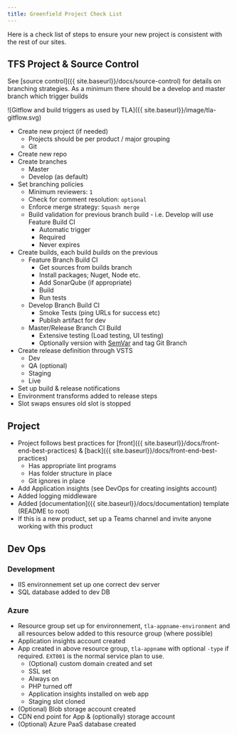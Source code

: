 ```yaml
---
title: Greenfield Project Check List
---
```


Here is a check list of steps to ensure your new project is consistent with the rest of our sites.

## TFS Project & Source Control

See [source control]({{ site.baseurl}}/docs/source-control) for details on branching strategies. As a minimum there should be a develop and master branch which trigger builds

![Gitflow and build triggers as used by TLA]({{ site.baseurl}}/image/tla-gitflow.svg)

- Create new project (if needed)
    - Projects should be per product / major grouping
    - Git
- Create new repo
- Create branches
    - Master
    - Develop (as default)
- Set branching policies
    - Minimum reviewers: `1`
    - Check for comment resolution: `optional`
    - Enforce merge strategy: `Squash merge`
    - Build validation for previous branch build - i.e. Develop will use Feature Build CI
        - Automatic trigger
        - Required
        - Never expires
- Create builds, each build _builds_ on the previous
    - Feature Branch Build CI
        - Get sources from builds branch
        - Install packages; Nuget, Node etc.
        - Add SonarQube (if appropriate)
        - Build
        - Run tests
    - Develop Branch Build CI
        - Smoke Tests (ping URLs for success etc)
        - Publish artifact for dev
    - Master/Release Branch CI Build
        - Extensive testing (Load testing, UI testing)
        - Optionally version with [SemVar](https://semver.org/) and tag Git Branch
- Create release definition through VSTS
    - Dev
    - QA (optional)
    - Staging
    - Live
- Set up build & release notifications
- Environment transforms added to release steps
- Slot swaps ensures old slot is stopped

## Project

- Project follows best practices for [front]({{ site.baseurl}}/docs/front-end-best-practices) & [back]({{ site.baseurl}}/docs/front-end-best-practices)
    -  Has appropriate lint programs
    -  Has folder structure in place
    -  Git ignores in place
-  Add Application insights (see DevOps for creating insights account)
-  Added logging middleware
-  Added [documentation]({{ site.baseurl}}/docs/documentation) template (README to root)
-  If this is a new product, set up a Teams channel and invite anyone working with this product

## Dev Ops

### Development

- IIS environnement set up one correct dev server
- SQL database added to dev DB

### Azure

- Resource group set up for environnement, `tla-appname-environment` and all resources below added to this resource group (where possible)
- Application insights account created
- App created in above resource group, `tla-appname` with optional `-type` if required. `EXT001` is the normal service plan to use.
    - (Optional) custom domain created and set
    - SSL set
    - Always on
    - PHP turned off
    - Application insights installed on web app
    - Staging slot cloned
- (Optional) Blob storage account created
- CDN end point for App & (optionally) storage account
- (Optional) Azure PaaS database created